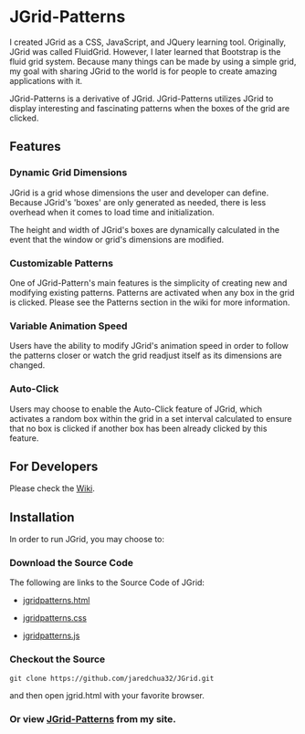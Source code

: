 # JGrid-Patterns

I created JGrid as a CSS, JavaScript, and JQuery learning tool. Originally, JGrid was called FluidGrid. However, I later learned that Bootstrap is the fluid grid system. Because many things can be made by using a simple grid, my goal with sharing JGrid to the world is for people to create amazing applications with it.

JGrid-Patterns is a derivative of JGrid. JGrid-Patterns utilizes JGrid to display interesting and fascinating patterns when the boxes of the grid are clicked.

## Features

### Dynamic Grid Dimensions

JGrid is a grid whose dimensions the user and developer can define. Because JGrid's 'boxes' are only generated as needed, there is less overhead when it comes to load time and initialization.

The height and width of JGrid's boxes are dynamically calculated in the event that the window or grid's dimensions are modified.

### Customizable Patterns

One of JGrid-Pattern's main features is the simplicity of creating new and modifying existing patterns. Patterns are activated when any box in the grid is clicked. Please see the Patterns section in the wiki for more information.

### Variable Animation Speed

Users have the ability to modify JGrid's animation speed in order to follow the patterns closer or watch the grid readjust itself as its dimensions are changed.

### Auto-Click

Users may choose to enable the Auto-Click feature of JGrid, which activates a random box within the grid in a set interval calculated to ensure that no box is clicked if another box has been already clicked by this feature.

## For Developers

Please check the [Wiki](https://github.com/jaredchua32/JGrid-Patterns/wiki).

## Installation

In order to run JGrid, you may choose to:

### Download the Source Code

The following are links to the Source Code of JGrid:

* [jgridpatterns.html](https://raw.githubusercontent.com/jaredchua32/JGrid-Patterns/master/src/html/jgridpatterns.html)

* [jgridpatterns.css](https://raw.githubusercontent.com/jaredchua32/JGrid-Patterns/master/src/css/jgridpatterns.css)

* [jgridpatterns.js](https://raw.githubusercontent.com/jaredchua32/JGrid-Patterns/master/src/js/jgridpatterns.js)

### Checkout the Source

	git clone https://github.com/jaredchua32/JGrid.git

and then open jgrid.html with your favorite browser.

### Or view [JGrid-Patterns](http://jaredchua.com/jgridpatterns/jgridpatterns.html) from my site.